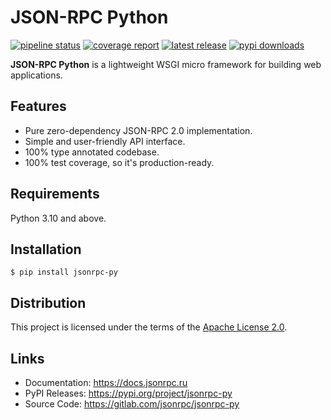 JSON-RPC Python
===============
[![pipeline status][pipeline]][homepage]
[![coverage report][coverage]][homepage]
[![latest release][version]][pypi]
[![pypi downloads][downloads]][pypi]

**JSON-RPC Python** is a lightweight WSGI micro framework for building web applications.

Features
--------

  * Pure zero-dependency JSON-RPC 2.0 implementation.
  * Simple and user-friendly API interface.
  * 100% type annotated codebase.
  * 100% test coverage, so it's production-ready.

Requirements
------------
Python 3.10 and above.

Installation
------------
```
$ pip install jsonrpc-py
```

Distribution
------------
This project is licensed under the terms of the [Apache License 2.0](LICENSE).

Links
-----

  * Documentation: <https://docs.jsonrpc.ru>
  * PyPI Releases: <https://pypi.org/project/jsonrpc-py>
  * Source Code: <https://gitlab.com/jsonrpc/jsonrpc-py>

[homepage]: <https://gitlab.com/jsonrpc/jsonrpc-py>
[pipeline]: <https://gitlab.com/jsonrpc/jsonrpc-py/badges/development/pipeline.svg?style=flat-square>
[coverage]: <https://gitlab.com/jsonrpc/jsonrpc-py/badges/development/coverage.svg?style=flat-square>
[pypi]: <https://pypi.org/project/jsonrpc-py>
[version]: <https://img.shields.io/pypi/v/jsonrpc-py?color=blue&style=flat-square>
[downloads]: <https://img.shields.io/pypi/dm/jsonrpc-py?color=blue&style=flat-square>
